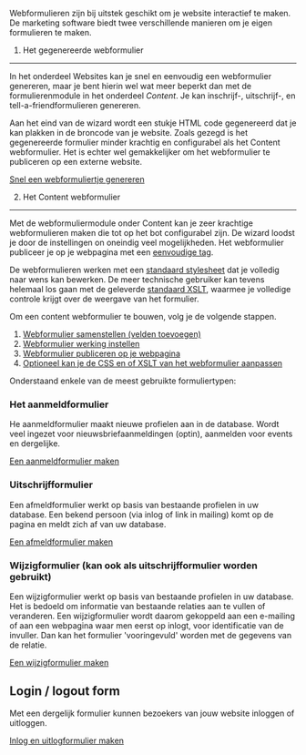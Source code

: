 Webformulieren zijn bij uitstek geschikt om je website interactief te
maken. De marketing software biedt twee verschillende manieren om je
eigen formulieren te maken.

1. Het gegenereerde webformulier
--------------------------------

In het onderdeel Websites kan je snel en eenvoudig een webformulier
genereren, maar je bent hierin wel wat meer beperkt dan met de
formulierenmodule in het onderdeel *Content*. Je kan inschrijf-,
uitschrijf-, en tell-a-friendformulieren genereren.

Aan het eind van de wizard wordt een stukje HTML code gegenereerd dat je
kan plakken in de broncode van je website. Zoals gezegd is het
gegenereerde formulier minder krachtig en configurabel als het Content
webformulier. Het is echter wel gemakkelijker om het webformulier te
publiceren op een externe website.

[Snel een webformuliertje
genereren](./snel-een-webformuliertje-genereren.md)

2. Het Content webformulier
---------------------------

Met de webformuliermodule onder Content kan je zeer krachtige
webformulieren maken die tot op het bot configurabel zijn. De wizard
loodst je door de instellingen on oneindig veel mogelijkheden. Het
webformulier publiceer je op je webpagina met een [eenvoudige
tag](./webformulier-op-webpagina-plaatsen.md "Webformulier op webpagina plaatsen").

De webformulieren werken met een [standaard
stylesheet](./css-en-xslt-een-korte-introductie.md)
dat je volledig naar wens kan bewerken. De meer technische gebruiker kan
tevens helemaal los gaan met de geleverde [standaard
XSLT](./css-en-xslt-een-korte-introductie.md),
waarmee je volledige controle krijgt over de weergave van het formulier.

Om een content webformulier te bouwen, volg je de volgende stappen.

1.  [Webformulier samenstellen (velden
    toevoegen)](./webformulier-velden-toevoegen-en-bewerken.md "Webformulier velden toevoegen en bewerken")
2.  [Webformulier werking
    instellen](./de-werking-van-een-webformulier-instellen.md "De werking van een webformulier instellen")
3.  [Webformulier publiceren op je
    webpagina](./webformulier-op-webpagina-plaatsen.md "Webformulier op webpagina plaatsen")
4.  [Optioneel kan je de CSS en of XSLT van het webformulier
    aanpassen](./css-en-xslt-een-korte-introductie.md "CSS en XSLT - een korte introductie")

Onderstaand enkele van de meest gebruikte formuliertypen:

### Het aanmeldformulier

He aanmeldformulier maakt nieuwe profielen aan in de database. Wordt
veel ingezet voor nieuwsbriefaanmeldingen (optin), aanmelden voor events
en dergelijke.

[Een aanmeldformulier
maken](./aanmeld-en-wijzigformulier.md "Aanmeld- en wijzigformulier")

### Uitschrijfformulier

Een afmeldformulier werkt op basis van bestaande profielen in uw
database. Een bekend persoon (via inlog of link in mailing) komt op de
pagina en meldt zich af van uw database.

[Een afmeldformulier
maken](./afmeldformulier-profiel-volledig-verwijderen.md "Afmeldformulier - profiel volledig verwijderen")

### Wijzigformulier (kan ook als uitschrijfformulier worden gebruikt)

Een wijzigformulier werkt op basis van bestaande profielen in uw
database. Het is bedoeld om informatie van bestaande relaties aan te
vullen of veranderen. Een wijzigformulier wordt daarom gekoppeld aan een
e-mailing of aan een webpagina waar men eerst op inlogt, voor
identificatie van de invuller. Dan kan het formulier 'vooringevuld'
worden met de gegevens van de relatie.

[Een wijzigformulier
maken](./aanmeld-en-wijzigformulier.md "Aanmeld- en wijzigformulier")

Login / logout form
-------------------

Met een dergelijk formulier kunnen bezoekers van jouw website inloggen
of uitloggen.

[Inlog en uitlogformulier
maken](./inlog-uitlog-en-wachtwoord-vergeten-formulier.md "Inlog, uitlog, en wachtwoord vergeten formulier")
